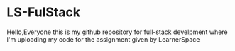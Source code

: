 # LS-FulStack
Hello,Everyone this is my github repository for full-stack develpment where I'm uploading my code for the assignment given by LearnerSpace
